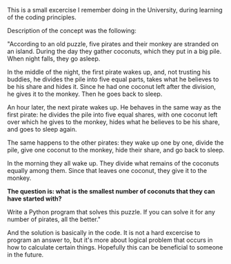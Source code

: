 This is a small excercise I remember doing in the University, during learning of the coding principles.

Description of the concept was the following:

"According to an old puzzle, five pirates and their monkey are stranded on an island. During the day they gather coconuts, which they put in a big pile. When night falls, they go asleep.

In the middle of the night, the first pirate wakes up, and, not trusting his buddies, he divides the pile into five equal parts, takes what he believes to be his share and hides it. Since he had one coconut left after the division, he gives it to the monkey. Then he goes back to sleep.

An hour later, the next pirate wakes up. He behaves in the same way as the first pirate: he divides the pile into five equal shares, with one coconut left over which he gives to the monkey, hides what he believes to be his share, and goes to sleep again.

The same happens to the other pirates: they wake up one by one, divide the pile, give one coconut to the monkey, hide their share, and go back to sleep.

In the morning they all wake up. They divide what remains of the coconuts equally among them. Since that leaves one coconut, they give it to the monkey.

__The question is: what is the smallest number of coconuts that they can have started with?__

Write a Python program that solves this puzzle. If you can solve it for any number of pirates, all the better."

And the solution is basically in the code. It is not a hard excercise to program an answer to, but it's more about logical problem that occurs in how to calculate certain things. Hopefully this can be beneficial to someone in the future.
